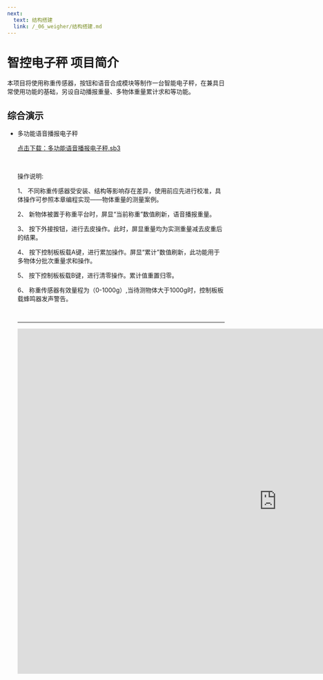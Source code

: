 ```yaml
---
next:
  text: 结构搭建
  link: /_06_weigher/结构搭建.md
---
```


# 智控电子秤 项目简介

本项目将使用称重传感器，按钮和语音合成模块等制作一台智能电子秤，在兼具日常使用功能的基础，另设自动播报重量、多物体重量累计求和等功能。

## 综合演示

- 多功能语音播报电子秤

  <a href="/tutorial/cfdsx/sb3/06/多功能语音播报电子秤.sb3">点击下载：多功能语音播报电子秤.sb3</a>

  <br>

  操作说明:

  1、  不同称重传感器受安装、结构等影响存在差异，使用前应先进行校准，具体操作可参照本章编程实现——物体重量的测量案例。

  2、  新物体被置于称重平台时，屏显“当前称重”数值刷新，语音播报重量。
  
  3、  按下外接按钮，进行去皮操作。此时，屏显重量均为实测重量减去皮重后的结果。
  
  4、  按下控制板板载A键，进行累加操作。屏显“累计”数值刷新，此功能用于多物体分批次重量求和操作。

  5、  按下控制板板载B键，进行清零操作。累计值重置归零。

  6、  称重传感器有效量程为（0-1000g）,当待测物体大于1000g时，控制板板载蜂鸣器发声警告。

  <br>
  <hr>

  <iframe src="https://www.bilibili.com/video/BV1cgDpYAEHF/?spm_id_from=333.999.0.0&vd_source=d34a80bae9d64a0c5a0716bd47877802" width="1200"  height="800" frameborder="no" sandbox="allow-scripts allow-same-origin allow-popups"/>